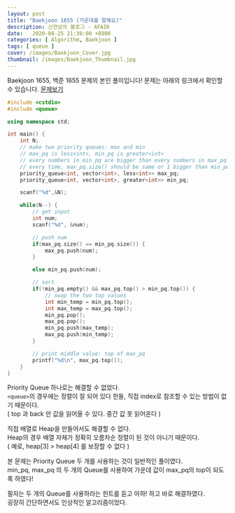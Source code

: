 ```yaml
---
layout: post
title: "Baekjoon 1655 (가운데를 말해요)"
description: 신연상의 블로그 - AFAIK
date:   2020-08-25 21:30:00 +0900
categories: [ Algorithm, Baekjoon ]
tags: [ queue ]
cover: /images/Baekjoon_Cover.jpg
thumbnail: /images/Baekjoon_Thumbnail.jpg
---
```


Baekjoon 1655, 백준 1655 문제의 본인 풀이입니다!
문제는 아래의 링크에서 확인할 수 있습니다.
[문제보기][prob]
<!-- more -->
```c++
#include <cstdio>
#include <queue>

using namespace std;

int main() {
    int N;
    // make two priority queues: max and min
    // max_pq is less<int>, min_pq is greater<int>
    // every numbers in min_pq are bigger than every numbers in max_pq
    // every time, max_pq.size() should be same or 1 bigger than min_pq.size()
    priority_queue<int, vector<int>, less<int>> max_pq;
    priority_queue<int, vector<int>, greater<int>> min_pq;

    scanf("%d",&N);

    while(N--) {
        // get input
        int num;
        scanf("%d", &num);

        // push num
        if(max_pq.size() == min_pq.size()) {
            max_pq.push(num);
        }

        else min_pq.push(num);

        // sort
        if(!min_pq.empty() && max_pq.top() > min_pq.top()) {
            // swap the two top values
            int min_temp = min_pq.top();
            int max_temp = max_pq.top();
            min_pq.pop();
            max_pq.pop();
            min_pq.push(max_temp);
            max_pq.push(min_temp);
        }

        // print middle value: top of max_pq
        printf("%d\n", max_pq.top());
    }
}
```

Priority Queue 하나로는 해결할 수 없었다.  
`<queue>`의 경우에는 정렬이 잘 되어 있다 한들, 직접 index로 참조할 수 있는 방법이 없기 때문이다.   
( top 과 back 만 값을 읽어올 수 있다. 중간 값 못 읽어온다 )

직접 배열로 Heap을 만들어서도 해결할 수 없다.  
Heap의 경우 배열 자체가 정확히 오름차순 정렬이 된 것이 아니기 때문이다.  
( 예로, heap[3] > heap[4] 를 보장할 수 없다 )

본 문제는 Priority Queue 두 개를 사용하는 것이 일반적인 풀이였다.  
min_pq, max_pq 의 두 개의 Queue를 사용하여 
가운데 값이 max_pq의 top이 되도록 하였다!

필자는 두 개의 Queue를 사용하라는 힌트를 듣고 아하! 하고 바로 해결하였다.  
굉장히 간단하면서도 인상적인 알고리즘이었다.

[prob]: https://www.acmicpc.net/problem/1655
